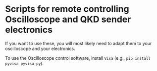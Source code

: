 # Scripts for remote controlling Oscilloscope and QKD sender electronics

If you want to use these, you will most likely need to adapt them to your oscilloscope and your electronics.

To use the Oscilloscope control software, install `Visa` (e.g., `pip install pyvisa pyvisa-py`).


